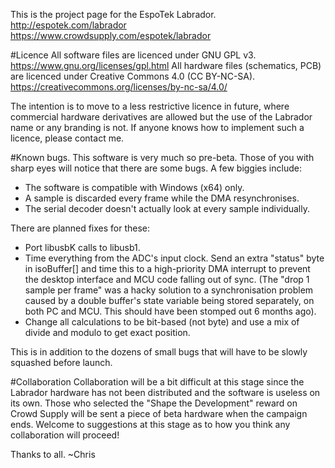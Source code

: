 This is the project page for the EspoTek Labrador.
http://espotek.com/labrador
https://www.crowdsupply.com/espotek/labrador

#Licence
All software files are licenced under GNU GPL v3.  https://www.gnu.org/licenses/gpl.html
All hardware files (schematics, PCB) are licenced under Creative Commons 4.0 (CC BY-NC-SA).  https://creativecommons.org/licenses/by-nc-sa/4.0/

The intention is to move to a less restrictive licence in future, where commercial hardware derivatives are allowed but the use of the Labrador name or any branding is not.  If anyone knows how to implement such a licence, please contact me.

#Known bugs.
This software is very much so pre-beta.
Those of you with sharp eyes will notice that there are some bugs.
A few biggies include:
 - The software is compatible with Windows (x64) only.
 - A sample is discarded every frame while the DMA resynchronises.
 - The serial decoder doesn't actually look at every sample individually.

There are planned fixes for these:
 - Port libusbK calls to libusb1.
 - Time everything from the ADC's input clock.  Send an extra "status" byte in isoBuffer[] and time this to a high-priority DMA interrupt to prevent the desktop interface and MCU code falling out of sync.  (The "drop 1 sample per frame" was a hacky solution to a synchronisation problem caused by a double buffer's state variable being stored separately, on both PC and MCU.  This should have been stomped out 6 months ago).
 - Change all calculations to be bit-based (not byte) and use a mix of divide and modulo to get exact position.

This is in addition to the dozens of small bugs that will have to be slowly squashed before launch.

#Collaboration
Collaboration will be a bit difficult at this stage since the Labrador hardware has not been distributed and the software is useless on its own.
Those who selected the "Shape the Development" reward on Crowd Supply will be sent a piece of beta hardware when the campaign ends.
Welcome to suggestions at this stage as to how you think any collaboration will proceed!

Thanks to all.
~Chris
